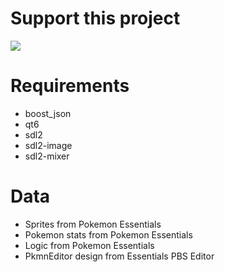 # Support this project

[![](https://www.paypalobjects.com/en_US/i/btn/btn_donateCC_LG.gif)](https://www.paypal.com/cgi-bin/webscr?cmd=_s-xclick&hosted_button_id=DARKFRWPCP2VG)

# Requirements
* boost_json
* qt6
* sdl2
* sdl2-image
* sdl2-mixer

# Data
* Sprites from Pokemon Essentials
* Pokemon stats from Pokemon Essentials
* Logic from Pokemon Essentials
* PkmnEditor design from Essentials PBS Editor
